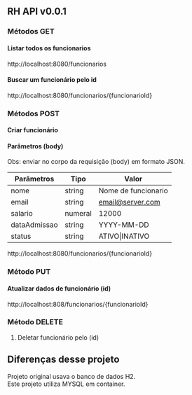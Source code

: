 ## RH API v0.0.1 ##

### Métodos GET ### 

#### Listar todos os funcionarios ####
http://localhost:8080/funcionarios 


#### Buscar um funcionário pelo id  ####
http://localhost:8080/funcionarios/{funcionarioId}

### Métodos POST ###
#### Criar funcionário ####
#### Parâmetros  (body) ####
Obs: enviar no corpo da requisição (body) em formato JSON.

Parâmetros | Tipo   | Valor
-----------|--------|-----------
nome        | string | Nome de funcionario
email       | string | email@server.com
salario     | numeral | 12000
dataAdmissao| string   |YYYY-MM-DD
status      | string    | ATIVO\|INATIVO

http://localhost:8080/funcionarios/{funcionarioId}

### Método PUT ###

#### Atualizar dados de funcionário (id) ####

http://localhost:808/funcionarios/{funcionarioId}

### Método DELETE ###
1.  Deletar funcionário pelo (id)

## Diferenças desse projeto ##
Projeto original usava o banco de dados H2.<br/>
Este projeto utiliza MYSQL em container.

